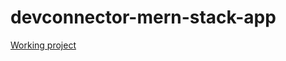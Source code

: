 # devconnector-mern-stack-app

[Working project](https://dev-connector-mern-stack-app.herokuapp.com)
